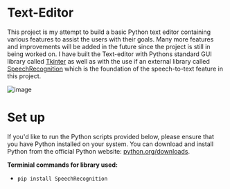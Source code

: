 # Text-Editor 

This project is my attempt to build a basic Python text editor containing various features to assist the users with their goals. Many more features and improvements will be added in the future since the project is still in being worked on. I have built the Text-editor with Pythons standard GUI library called [Tkinter](https://docs.python.org/3/library/tkinter.html) as well as with the use if an external library called [SpeechRecognition](https://pypi.org/project/SpeechRecognition/) which is the foundation of the speech-to-text feature in this project.

![image](https://github.com/KoushicSumathiKumar/Text-Editor/assets/149502679/8944ad7d-94f8-4efc-b733-c5dc732af9c2)

# Set up
If you'd like to run the Python scripts provided below, please ensure that you have Python installed on your system. You can download and install Python from the official Python website: [python.org/downloads](https://www.python.org/downloads/).

**Terminial commands for library used:**

- `pip install SpeechRecognition`
